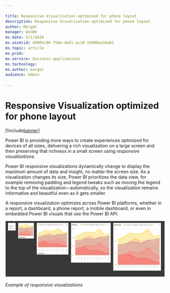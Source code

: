 ```yaml
---

title: Responsive Visualization optimized for phone layout
description: Responsive Visualization optimized for phone layout
author: MargoC
manager: AnnBe
ms.date: 5/1/2018
ms.assetid: d9005c06-756a-4e51-ac18-33888aa34a61
ms.topic: article
ms.prod: 
ms.service: business-applications
ms.technology: 
ms.author: margoc
audience: Admin

---
```

#  Responsive Visualization optimized for phone layout




[!include[banner](../../../includes/banner.md)]

Power BI is providing more ways to create experiences optimized for devices of
all sizes, delivering a rich visualization on a large screen and then preserving
that richness in a small screen using *responsive visualizations.*

Power BI responsive visualizations dynamically change to display the maximum
amount of data and insight, no matter the screen size. As a visualization
changes its size, Power BI prioritizes the data view, for example removing
padding and legend tweaks such as moving the legend to the top of the
visualization—automatically, so the visualization remains informative and
beautiful even as it gets smaller.

A responsive visualization optimizes across Power BI platforms, whether in a
report, a dashboard, a phone report, a mobile dashboard, or even in embedded
Power BI visuals that use the Power BI API.

![A graphic demonstrating 5 differently-sized examples of responsive visualizations](media/responsive-visualization-optimized-phone-layout-1.png "A graphic demonstrating 5 differently-sized examples of responsive visualizations")
<!-- Picture 7 -->


*Example of responsive visualizations*
